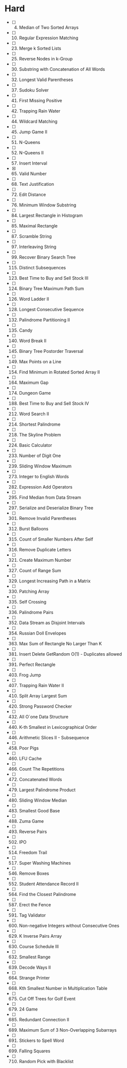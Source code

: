 # Hard

* [ ] 4. Median of Two Sorted Arrays
* [ ] 10. Regular Expression Matching
* [ ] 23. Merge k Sorted Lists
* [ ] 25. Reverse Nodes in k-Group
* [ ] 30. Substring with Concatenation of All Words
* [ ] 32. Longest Valid Parentheses
* [ ] 37. Sudoku Solver
* [ ] 41. First Missing Positive
* [ ] 42. Trapping Rain Water
* [ ] 44. Wildcard Matching
* [ ] 45. Jump Game II
* [ ] 51. N-Queens
* [ ] 52. N-Queens II
* [ ] 57. Insert Interval
* [x] 65. Valid Number
* [ ] 68. Text Justification
* [ ] 72. Edit Distance
* [ ] 76. Minimum Window Substring
* [ ] 84. Largest Rectangle in Histogram
* [ ] 85. Maximal Rectangle
* [ ] 87. Scramble String
* [ ] 97. Interleaving String
* [ ] 99. Recover Binary Search Tree
* [ ] 115. Distinct Subsequences
* [ ] 123. Best Time to Buy and Sell Stock III
* [ ] 124. Binary Tree Maximum Path Sum
* [ ] 126. Word Ladder II
* [ ] 128. Longest Consecutive Sequence
* [ ] 132. Palindrome Partitioning II
* [ ] 135. Candy
* [ ] 140. Word Break II
* [ ] 145. Binary Tree Postorder Traversal
* [ ] 149. Max Points on a Line
* [ ] 154. Find Minimum in Rotated Sorted Array II
* [ ] 164. Maximum Gap
* [ ] 174. Dungeon Game
* [ ] 188. Best Time to Buy and Sell Stock IV
* [ ] 212. Word Search II
* [ ] 214. Shortest Palindrome
* [ ] 218. The Skyline Problem
* [ ] 224. Basic Calculator
* [ ] 233. Number of Digit One
* [ ] 239. Sliding Window Maximum
* [ ] 273. Integer to English Words
* [ ] 282. Expression Add Operators
* [ ] 295. Find Median from Data Stream
* [ ] 297. Serialize and Deserialize Binary Tree
* [ ] 301. Remove Invalid Parentheses
* [ ] 312. Burst Balloons
* [ ] 315. Count of Smaller Numbers After Self
* [ ] 316. Remove Duplicate Letters
* [ ] 321. Create Maximum Number
* [ ] 327. Count of Range Sum
* [ ] 329. Longest Increasing Path in a Matrix
* [ ] 330. Patching Array
* [ ] 335. Self Crossing
* [ ] 336. Palindrome Pairs
* [ ] 352. Data Stream as Disjoint Intervals
* [ ] 354. Russian Doll Envelopes
* [ ] 363. Max Sum of Rectangle No Larger Than K
* [ ] 381. Insert Delete GetRandom O(1) - Duplicates allowed
* [ ] 391. Perfect Rectangle
* [ ] 403. Frog Jump
* [ ] 407. Trapping Rain Water II
* [ ] 410. Split Array Largest Sum
* [ ] 420. Strong Password Checker
* [ ] 432. All O`one Data Structure
* [ ] 440. K-th Smallest in Lexicographical Order
* [ ] 446. Arithmetic Slices II - Subsequence
* [ ] 458. Poor Pigs
* [ ] 460. LFU Cache
* [ ] 466. Count The Repetitions
* [ ] 472. Concatenated Words
* [ ] 479. Largest Palindrome Product
* [ ] 480. Sliding Window Median
* [ ] 483. Smallest Good Base
* [ ] 488. Zuma Game
* [ ] 493. Reverse Pairs
* [ ] 502. IPO
* [ ] 514. Freedom Trail
* [ ] 517. Super Washing Machines
* [ ] 546. Remove Boxes
* [ ] 552. Student Attendance Record II
* [ ] 564. Find the Closest Palindrome
* [ ] 587. Erect the Fence
* [ ] 591. Tag Validator
* [ ] 600. Non-negative Integers without Consecutive Ones
* [ ] 629. K Inverse Pairs Array
* [ ] 630. Course Schedule III
* [ ] 632. Smallest Range
* [ ] 639. Decode Ways II
* [ ] 664. Strange Printer
* [ ] 668. Kth Smallest Number in Multiplication Table
* [ ] 675. Cut Off Trees for Golf Event
* [ ] 679. 24 Game
* [ ] 685. Redundant Connection II
* [ ] 689. Maximum Sum of 3 Non-Overlapping Subarrays
* [ ] 691. Stickers to Spell Word
* [ ] 699. Falling Squares
* [ ] 710. Random Pick with Blacklist
